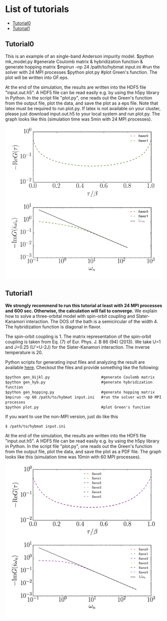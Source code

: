 # List of tutorials
- [Tutorial0](#tutorial0)
- [Tutorial1](#tutorial1)

## Tutorial0
This is an example of an single-band Anderson impurity model.
$python mk_model.py                        #generate Coulomb matrix & hybridization function & generate hopping matrix
$mpirun -np 24 /path/to/hybmat input.ini   #run the solver with 24 MPI processes
$python plot.py                            #plot Green's function. The plot will be written into GF.eps.

At the end of the simulation, the results are written into the HDF5 file "input.out.h5".
A HDF5 file can be read easily e.g. by using the h5py library in Python.
In the script file "plot.py", one reads out the Green's function from the output file,
plot the data, and save the plot as a eps file.
Note that latex must be required to run plot.py.
If latex is not available on your cluster, please just download input.out.h5 to your local system and run plot.py.
The graph looks like this (simulation time was 5min with 24 MPI processes).
![](tutorial0/GF.png)


## Tutorial1
**We strongly recommend to run this tutorial at least with 24 MPI processes and 600 sec. Otherwise, the calculation will fail to converge.**
We explain how to solve a three-orbital model with spin-orbit coupling and Slater-Kanamori interaction.
The DOS of the bath is a semicircular of the width 4.
The hybridization function is diagonal in flavor.

The spin-orbit coupling is 1.
The matrix representation of the spin-orbit coupling is taken from Eq. (7) of Eur. Phys. J. B 86 (94) (2013).
We take U=1 and J=0.25 (U'=U-2J) for the Slater-Kanamori interaction.
The inverse temperature is 20.

Python scripts for generating input files and analyzing the result are available [here](https://github.com/ALPSCore/CT-HYB/tree/master/tutorials/tutorial1).
Checkout the files and provide something like the following:
```
$python gen_Uijkl.py                       #generate Coulomb matrix
$python gen_hyb.py                         #generate hybridization function
$python gen_hopping.py                     #generate hopping matrix
$mpirun -np 60 /path/to/hybmat input.ini   #run the solver with 60 MPI processes
$python plot.py                            #plot Green's function
```
If you want to use the non-MPI version, just do like this
```
$ /path/to/hybmat input.ini
```

At the end of the simulation, the results are written into the HDF5 file "input.out.h5".
A HDF5 file can be read easily e.g. by using the h5py library in Python.
In the script file "plot.py", one reads out the Green's function from the output file,
plot the data, and save the plot as a PDF file.
The graph looks like this (simulation time was 10min with 60 MPI processes).
![](tutorial1/GF.png)

